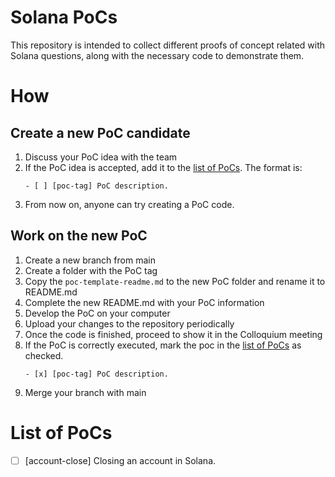# Solana PoCs

This repository is intended to collect different proofs of concept related with Solana questions, along with the necessary code to demonstrate them.

# How
## Create a new PoC candidate
1. Discuss your PoC idea with the team
2. If the PoC idea is accepted, add it to the [list of PoCs](#list-of-pocs). The format is:
   ```
   - [ ] [poc-tag] PoC description. 
   ``` 
3. From now on, anyone can try creating a PoC code.

## Work on the new PoC
1. Create a new branch from main
2. Create a folder with the PoC tag
3. Copy the `poc-template-readme.md` to the new PoC folder and rename it to README.md
4. Complete the new README.md with your PoC information
5. Develop the PoC on your computer
6. Upload your changes to the repository periodically
7. Once the code is finished, proceed to show it in the Colloquium meeting
8. If the PoC is correctly executed, mark the poc in the [list of PoCs](#list-of-pocs) as checked.
   ```
   - [x] [poc-tag] PoC description. 
   ```
9. Merge your branch with main

# List of PoCs
- [ ] [account-close] Closing an account in Solana.

